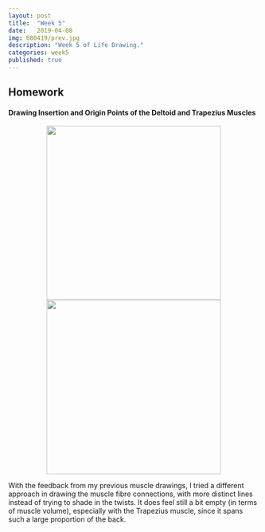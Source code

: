 ```yaml
---
layout: post
title:  "Week 5"
date:   2019-04-08
img: 080419/prev.jpg
description: "Week 5 of Life Drawing."
categories: week5
published: true
---
```


## Homework
#### Drawing Insertion and Origin Points of the Deltoid and Trapezius Muscles

<p align="center">
    <img src="/dogeings/assets/img/080419/080419-h1.jpg" width="350"/>
    <img src="/dogeings/assets/img/080419/080419-h2.jpg" width="350"/>
</p>

With the feedback from my previous muscle drawings, I tried a different approach in drawing the muscle fibre connections, with more distinct lines instead of trying to shade in the twists. It does feel still a bit empty (in terms of muscle volume), especially with the Trapezius muscle, since it spans such a large proportion of the back.